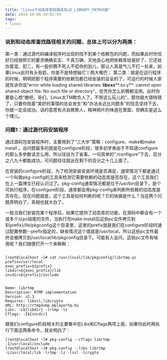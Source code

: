 ```yaml
---
title: "Linux下动态库查找路径及LD_LIBRARY_PATH问题"
date: 2018-10-09 19:02:59
tags:
- linux
---
```




### 说到和动态库查找路径相关的问题，总体上可以分为两类：

第一类：通过源代码编译程序时出现的找不到某个依赖包的问题，而如果此时你恰好已经按照它的要求确确实实、千真万确、天地良心地把依赖库给装好了，它还给你耍混、犯二，有一股折腾不死人不偿命的劲儿，那让人真是气儿不打一处来，如果Linux此时有头有脸，你是不是特想抽它丫两大嘴巴；
   第二类：就是在运行程序的时候，明明把那个程序需要的依赖包都已经安装的妥妥的了，可运行的时候人家就告诉你说“error while loading shared libraries: **libxxx****.so.y**: cannot open shared object file: No such file or directory”，任凭你怎么折腾都没用。此时你要是心想“撤吧，哥们，Linux太TM欺负人了，不带这么玩儿的”，那你就大错特错了，只要你抱着“美好的事情的总会发生”和“办法永远比问题多”的信念坚持下去，你就一定会成功。话的意思有点自欺欺人，精神鸦片的味道在里面，但确实是这么个理儿。

<!-- more -->

###    问题1：通过源代码安装程序

通过源码包安装程序时，主要用到了“三大步”策略：configure、make和make install 。出问题最多的就是在configure阶段，很多初学者由于不知道configure的那么多参数该怎么用，所以往往为了省事，一句简单的“./configure”下去，百分之八九十都能成功，可问题往往就出在剩下的百分之十几上面了。



在安装的configure阶段，为了检测安装安装环境是否满足，通常情况下都是通过一个叫做pkg-config的工具来检测它需要依赖的动态库是否存在，这个工具我们在上一篇博文已经认识过了。pkg-config通常情况都是位于/usr/bin目录下，是个可执行程序。在configure阶段，通常都会用pkg-config来判断所依赖的动态库是否存在。现在问题就是，这个工具是如何判断的呢？它的依据是什么？当这两个问题弄明白了，真相也就大白了。



 一般当我们安装完某个程序后，如果它提供了动态库的功能，在源码中都会有一个或多个以pc结尾的文件，当执行完make install后这些pc文件拷贝到${prefix}/lib/pkgconfig这个目录里，这里的prefix就是我们在configure阶段时通过配置参数--prefix指定的，缺省情况这个值就是/usr/local，所以这些pc文件最终会被拷贝到/usr/local/lib/pkgconfig目录下。可能有人会问，这些pc文件有啥用呢？我们随便打开一个来瞅瞅：

```shell

[root@localhost ~]# cat /usr/local/lib/pkgconfig/librtmp.pc
prefix=/usr/local
exec_prefix=${prefix}
libdir=${exec_prefix}/lib
incdir=${prefix}/include


Name: librtmp
Description: RTMP implementation
Version: v2.3
Requires: libssl,libcrypto
URL: http://rtmpdump.mplayerhq.hu
Libs: -L${libdir} -lrtmp -lz
Cflags: -I${incdir}
```

跟我们configure阶段相关的主要集中在Libs和Cflags两项上面，如果你此时再执行下面这两条命令，就全明白了：

```shell
[root@localhost ~]# pkg-config --cflags librtmp
-I/usr/local/include
[root@localhost ~]# pkg-config --libs librtmp
-L/usr/local/lib -lrtmp -lz -lssl -lcrypto
```


